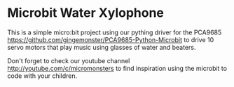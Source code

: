 # Microbit Water Xylophone

This is a simple micro:bit project using our pything driver for the PCA9685 https://github.com/gingemonster/PCA9685-Python-Microbit to drive 10 servo motors that play music using glasses of water and beaters.

Don't forget to check our youtube channel http://youtube.com/c/micromonsters to find inspiration using the microbit to code with your children.

